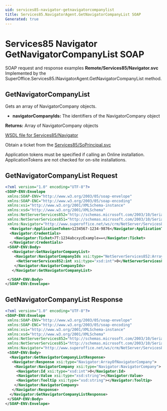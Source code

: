 ```yaml
---
uid: services85-navigator-getnavigatorcompanylist
title: Services85.NavigatorAgent.GetNavigatorCompanyList SOAP
Generated: true
---
```


# Services85 Navigator GetNavigatorCompanyList SOAP

SOAP request and response examples **Remote/Services85/Navigator.svc**
Implemented by the <see cref="M:SuperOffice.Services85.INavigatorAgent.GetNavigatorCompanyList">SuperOffice.Services85.INavigatorAgent.GetNavigatorCompanyList</see> method.

## GetNavigatorCompanyList

Gets an array of NavigatorCompany objects.

* **navigatorCompanyIds:** The identifiers of the NavigatorCompany object

**Returns:** Array of NavigatorCompany objects


[WSDL file for Services85/Navigator](../Services85-Navigator.md)

Obtain a ticket from the [Services85/SoPrincipal.svc](../SoPrincipal/index.md)

Application tokens must be specified if calling an Online installation. ApplicationTokens are not checked for on-site installations.

## GetNavigatorCompanyList Request

```xml
<?xml version="1.0" encoding="UTF-8"?>
<SOAP-ENV:Envelope
 xmlns:SOAP-ENV="http://www.w3.org/2003/05/soap-envelope"
 xmlns:SOAP-ENC="http://www.w3.org/2003/05/soap-encoding"
 xmlns:xsi="http://www.w3.org/2001/XMLSchema-instance"
 xmlns:xsd="http://www.w3.org/2001/XMLSchema"
 xmlns:NetServerServices852="http://schemas.microsoft.com/2003/10/Serialization/Arrays"
 xmlns:NetServerServices851="http://schemas.microsoft.com/2003/10/Serialization/"
 xmlns:Navigator="http://www.superoffice.net/ws/crm/NetServer/Services85">
  <Navigator:ApplicationToken>1234567-1234-9876</Navigator:ApplicationToken>
  <Navigator:Credentials>
    <Navigator:Ticket>7T:1234abcxyzExample==</Navigator:Ticket>
  </Navigator:Credentials>
 <SOAP-ENV:Body>
   <Navigator:GetNavigatorCompanyList>
    <Navigator:NavigatorCompanyIds xsi:type="NetServerServices852:ArrayOfint">
     <NetServerServices852:int xsi:type="xsd:int">0</NetServerServices852:int>
    </Navigator:NavigatorCompanyIds>
   </Navigator:GetNavigatorCompanyList>

 </SOAP-ENV:Body>
</SOAP-ENV:Envelope>

```


## GetNavigatorCompanyList Response

```xml
<?xml version="1.0" encoding="UTF-8"?>
<SOAP-ENV:Envelope
 xmlns:SOAP-ENV="http://www.w3.org/2003/05/soap-envelope"
 xmlns:SOAP-ENC="http://www.w3.org/2003/05/soap-encoding"
 xmlns:xsi="http://www.w3.org/2001/XMLSchema-instance"
 xmlns:xsd="http://www.w3.org/2001/XMLSchema"
 xmlns:NetServerServices852="http://schemas.microsoft.com/2003/10/Serialization/Arrays"
 xmlns:NetServerServices851="http://schemas.microsoft.com/2003/10/Serialization/"
 xmlns:Navigator="http://www.superoffice.net/ws/crm/NetServer/Services85">
 <SOAP-ENV:Body>
  <Navigator:GetNavigatorCompanyListResponse>
   <Navigator:Response xsi:type="Navigator:ArrayOfNavigatorCompany">
    <Navigator:NavigatorCompany xsi:type="Navigator:NavigatorCompany">
     <Navigator:Id xsi:type="xsd:int">0</Navigator:Id>
     <Navigator:Value xsi:type="xsd:string"></Navigator:Value>
     <Navigator:Tooltip xsi:type="xsd:string"></Navigator:Tooltip>
    </Navigator:NavigatorCompany>
   </Navigator:Response>
  </Navigator:GetNavigatorCompanyListResponse>
 </SOAP-ENV:Body>
</SOAP-ENV:Envelope>

```


